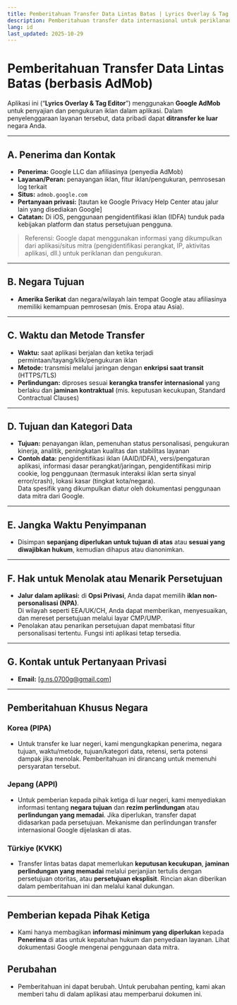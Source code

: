 ```yaml
---
title: Pemberitahuan Transfer Data Lintas Batas | Lyrics Overlay & Tag Editor
description: Pemberitahuan transfer data internasional untuk periklanan AdMob (Bahasa Indonesia)
lang: id
last_updated: 2025-10-29
---
```


# Pemberitahuan Transfer Data Lintas Batas (berbasis AdMob)

Aplikasi ini (“**Lyrics Overlay & Tag Editor**”) menggunakan **Google AdMob** untuk penyajian dan pengukuran iklan dalam aplikasi. Dalam penyelenggaraan layanan tersebut, data pribadi dapat **ditransfer ke luar** negara Anda.

---

## A. Penerima dan Kontak
- **Penerima:** Google LLC dan afiliasinya (penyedia AdMob)  
- **Layanan/Peran:** penayangan iklan, fitur iklan/pengukuran, pemrosesan log terkait  
- **Situs:** `admob.google.com`  
- **Pertanyaan privasi:** [tautan ke Google Privacy Help Center atau jalur lain yang disediakan Google]  
- **Catatan:** Di iOS, penggunaan pengidentifikasi iklan (IDFA) tunduk pada kebijakan platform dan status persetujuan pengguna.

> Referensi: Google dapat menggunakan informasi yang dikumpulkan dari aplikasi/situs mitra (pengidentifikasi perangkat, IP, aktivitas aplikasi, dll.) untuk periklanan dan pengukuran.

---

## B. Negara Tujuan
- **Amerika Serikat** dan negara/wilayah lain tempat Google atau afiliasinya memiliki kemampuan pemrosesan (mis. Eropa atau Asia).

---

## C. Waktu dan Metode Transfer
- **Waktu:** saat aplikasi berjalan dan ketika terjadi permintaan/tayang/klik/pengukuran iklan  
- **Metode:** transmisi melalui jaringan dengan **enkripsi saat transit** (HTTPS/TLS)  
- **Perlindungan:** diproses sesuai **kerangka transfer internasional** yang berlaku dan **jaminan kontraktual** (mis. keputusan kecukupan, Standard Contractual Clauses)

---

## D. Tujuan dan Kategori Data
- **Tujuan:** penayangan iklan, pemenuhan status personalisasi, pengukuran kinerja, analitik, peningkatan kualitas dan stabilitas layanan  
- **Contoh data:** pengidentifikasi iklan (AAID/IDFA), versi/pengaturan aplikasi, informasi dasar perangkat/jaringan, pengidentifikasi mirip cookie, log penggunaan (termasuk interaksi iklan serta sinyal error/crash), lokasi kasar (tingkat kota/negara).  
  Data spesifik yang dikumpulkan diatur oleh dokumentasi penggunaan data mitra dari Google.

---

## E. Jangka Waktu Penyimpanan
- Disimpan **sepanjang diperlukan untuk tujuan di atas** atau **sesuai yang diwajibkan hukum**, kemudian dihapus atau dianonimkan.

---

## F. Hak untuk Menolak atau Menarik Persetujuan
- **Jalur dalam aplikasi:** di **Opsi Privasi**, Anda dapat memilih **iklan non-personalisasi (NPA)**.  
  Di wilayah seperti EEA/UK/CH, Anda dapat memberikan, menyesuaikan, dan mereset persetujuan melalui layar CMP/UMP.  
- Penolakan atau penarikan persetujuan dapat membatasi fitur personalisasi tertentu. Fungsi inti aplikasi tetap tersedia.

---

## G. Kontak untuk Pertanyaan Privasi
- **Email:** [g.ns.0700g@gmail.com]

---

## Pemberitahuan Khusus Negara

### Korea (PIPA)
- Untuk transfer ke luar negeri, kami mengungkapkan penerima, negara tujuan, waktu/metode, tujuan/kategori data, retensi, serta potensi dampak jika menolak. Pemberitahuan ini dirancang untuk memenuhi persyaratan tersebut.

### Jepang (APPI)
- Untuk pemberian kepada pihak ketiga di luar negeri, kami menyediakan informasi tentang **negara tujuan** dan **rezim perlindungan** atau **perlindungan yang memadai**. Jika diperlukan, transfer dapat didasarkan pada persetujuan. Mekanisme dan perlindungan transfer internasional Google dijelaskan di atas.

### Türkiye (KVKK)
- Transfer lintas batas dapat memerlukan **keputusan kecukupan**, **jaminan perlindungan yang memadai** melalui perjanjian tertulis dengan persetujuan otoritas, atau **persetujuan eksplisit**. Rincian akan diberikan dalam pemberitahuan ini dan melalui kanal dukungan.

---

## Pemberian kepada Pihak Ketiga
- Kami hanya membagikan **informasi minimum yang diperlukan** kepada **Penerima** di atas untuk kepatuhan hukum dan penyediaan layanan. Lihat dokumentasi Google mengenai penggunaan data mitra.

## Perubahan
- Pemberitahuan ini dapat berubah. Untuk perubahan penting, kami akan memberi tahu di dalam aplikasi atau memperbarui dokumen ini.

